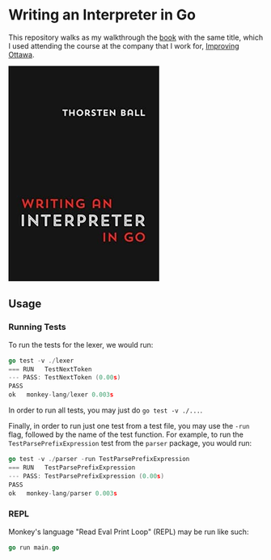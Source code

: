 # Writing an Interpreter in Go

This repository walks as my walkthrough the [book](https://www.amazon.ca/dp/3982016118) with the same title, which
I used attending the course at the company that I work for, [Improving Ottawa](https://www.improving.com/locations/ottawa/?region=ca).

[![Book Cover](images/book-cover.jpg)](https://interpreterbook.com/)

## Usage

### Running Tests

To run the tests for the lexer, we would run:

```go
go test -v ./lexer
=== RUN   TestNextToken
--- PASS: TestNextToken (0.00s)
PASS
ok   monkey-lang/lexer 0.003s
```

In order to run all tests, you may just do `go test -v ./...`.

Finally, in order to run just one test from a test file, you may use the `-run` flag, followed by the name of the test function. For example, to run the `TestParsePrefixExpression` test from the `parser` package, you would run:

```go
go test -v ./parser -run TestParsePrefixExpression
=== RUN   TestParsePrefixExpression
--- PASS: TestParsePrefixExpression (0.00s)
PASS
ok   monkey-lang/parser 0.003s
```

### REPL

Monkey's language "Read Eval Print Loop" (REPL) may be run like such:

```go
go run main.go
```
